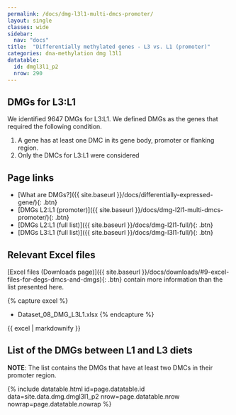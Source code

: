 ```yaml
---
permalink: /docs/dmg-l3l1-multi-dmcs-promoter/
layout: single
classes: wide
sidebar:
  nav: "docs"
title:  "Differentially methylated genes - L3 vs. L1 (promoter)"
categories: dna-methylation dmg l3l1
datatable:
  id: dmgl3l1_p2
  nrow: 290
---
```


## DMGs for L3:L1
We identified 9647 DMGs for L3:L1. We defined DMGs as the genes that required the following condition.
1. A gene has at least one DMC in its gene body, promoter or flanking region.
2. Only the DMCs for L3:L1 were considered

## Page links
- [What are DMGs?]({{ site.baseurl }}/docs/differentially-expressed-gene/){: .btn}
- [DMGs L2:L1 (promoter)]({{ site.baseurl }}/docs/dmg-l2l1-multi-dmcs-promoter/){: .btn}
- [DMGs L2:L1 (full list)]({{ site.baseurl }}/docs/dmg-l2l1-full/){: .btn}
- [DMGs L3:L1 (full list)]({{ site.baseurl }}/docs/dmg-l3l1-full/){: .btn}

## Relevant Excel files
[Excel files (Downloads page)]({{ site.baseurl }}/docs/downloads/#9-excel-files-for-degs-dmcs-and-dmgs){: .btn} contain more information than the list presented here.

{% capture excel %}
- Dataset_08_DMG_L3L1.xlsx
{% endcapture %}

<div class="notice">
  {{ excel | markdownify }}
</div>

## List of the DMGs between L1 and L3 diets

<p class="notice--success">
<strong>NOTE</strong>: The list contains the DMGs that have at least two DMCs in their promoter region.
</p>

{% include datatable.html id=page.datatable.id
  data=site.data.dmg.dmgl3l1_p2 nrow=page.datatable.nrow
  nowrap=page.datatable.nowrap %}
